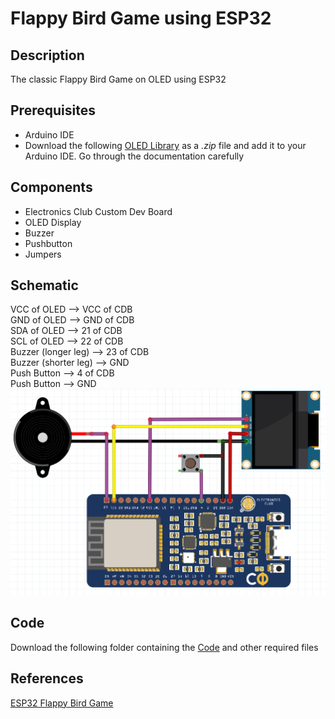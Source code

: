 # Flappy Bird Game using ESP32
## Description
The classic Flappy Bird Game on OLED using ESP32
## Prerequisites
* Arduino IDE     
* Download the following [OLED Library](https://github.com/ThingPulse/esp8266-oled-ssd1306) as a *.zip* file and add it to your Arduino IDE. Go through the documentation carefully
## Components
* Electronics Club Custom Dev Board
* OLED Display
* Buzzer
* Pushbutton     
* Jumpers
## Schematic
VCC of OLED --> VCC of CDB      
GND of OLED --> GND of CDB      
SDA of OLED --> 21 of CDB       
SCL of OLED --> 22 of CDB      
Buzzer (longer leg) --> 23 of CDB     
Buzzer (shorter leg) --> GND          
Push Button  --> 4 of CDB              
Push Button --> GND         
![](Images/FlappySchematic.png)
## Code
Download the following folder containing the [Code](https://github.com/CFI-Electronics-Club/Dev-Board-Documentation/tree/main/Jayanth/Flappy%20Bird%20Game/Flappy_Bird_Game) and other required files
## References
[ESP32 Flappy Bird Game](https://www.hackster.io/arduinob2016/esp32-flappy-bird-game-54391c)


